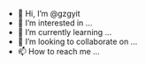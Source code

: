 - 👋 Hi, I’m @gzgyit
- 👀 I’m interested in ...
- 🌱 I’m currently learning ...
- 💞️ I’m looking to collaborate on ...
- 📫 How to reach me ...

<!---
gzgyit/gzgyit is a ✨ special ✨ repository because its `README.md` (this file) appears on your GitHub profile.
You can click the Preview link to take a look at your changes.
--->
